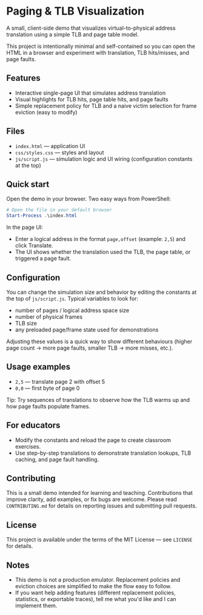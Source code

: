 # Paging & TLB Visualization

A small, client-side demo that visualizes virtual-to-physical address translation using a simple TLB and page table model.

This project is intentionally minimal and self-contained so you can open the HTML in a browser and experiment with translation, TLB hits/misses, and page faults.

## Features

- Interactive single-page UI that simulates address translation
- Visual highlights for TLB hits, page table hits, and page faults
- Simple replacement policy for TLB and a naive victim selection for frame eviction (easy to modify)

## Files

- `index.html` — application UI
- `css/styles.css` — styles and layout
- `js/script.js` — simulation logic and UI wiring (configuration constants at the top)

## Quick start

Open the demo in your browser. Two easy ways from PowerShell:

```powershell
# Open the file in your default browser
Start-Process .\index.html
```

In the page UI:
- Enter a logical address in the format `page,offset` (example: `2,5`) and click Translate.
- The UI shows whether the translation used the TLB, the page table, or triggered a page fault.

## Configuration

You can change the simulation size and behavior by editing the constants at the top of `js/script.js`. Typical variables to look for:

- number of pages / logical address space size
- number of physical frames
- TLB size
- any preloaded page/frame state used for demonstrations

Adjusting these values is a quick way to show different behaviours (higher page count → more page faults, smaller TLB → more misses, etc.).

## Usage examples

- `2,5` — translate page 2 with offset 5
- `0,0` — first byte of page 0

Tip: Try sequences of translations to observe how the TLB warms up and how page faults populate frames.

## For educators

- Modify the constants and reload the page to create classroom exercises.
- Use step-by-step translations to demonstrate translation lookups, TLB caching, and page fault handling.

## Contributing

This is a small demo intended for learning and teaching. Contributions that improve clarity, add examples, or fix bugs are welcome. Please read `CONTRIBUTING.md` for details on reporting issues and submitting pull requests.

## License

This project is available under the terms of the MIT License — see `LICENSE` for details.

## Notes

- This demo is not a production emulator. Replacement policies and eviction choices are simplified to make the flow easy to follow.
- If you want help adding features (different replacement policies, statistics, or exportable traces), tell me what you'd like and I can implement them.
